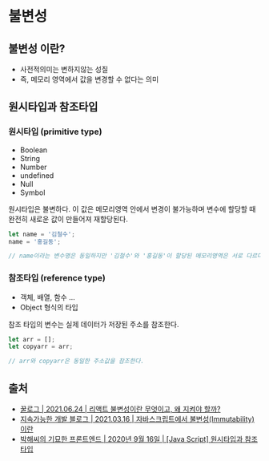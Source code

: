 # 불변성

## 불변성 이란?

* 사전적의미는 변하지않는 성질
* 즉, 메모리 영역에서 값을 변경할 수 없다는 의미

## 원시타입과 참조타입

### 원시타입 (primitive type)

* Boolean
* String
* Number
* undefined
* Null
* Symbol

원시타입은 불변하다. 이 값은 메모리영역 안에서 변경이 불가능하며 변수에 할당할 때 완전히 새로운 값이 만들어져 재할당된다.

```javascript
let name = '김철수';
name = '홍길동';

// name이라는 변수명은 동일하지만 '김철수'와 '홍길동'이 할당된 메모리영역은 서로 다르다.
```

### 참조타입 (reference type)

* 객체, 배열, 함수 ...
* Object 형식의 타입

참조 타입의 변수는 실제 데이터가 저장된 주소를 참조한다.

```javascript
let arr = [];
let copyarr = arr;

// arr와 copyarr은 동일한 주소값을 참조한다.
```

## 출처

* [꿀로그 | 2021.06.24 | 리액트 불변성이란 무엇이고, 왜 지켜야 할까?](https://hsp0418.tistory.com/171)
* [지속가능한 개발 블로그 | 2021.03.16 | 자바스크립트에서 불변성(Immutability)이란](https://sustainable-dev.tistory.com/156)
* [박해씨의 기묘한 프론트엔드 | 2020년 9월 16일 | \[Java Script\] 원시타입과 참조타입](https://velog.io/@nomadhash/Java-Script-%EA%B9%8A%EC%9D%80-%EB%B3%B5%EC%82%AC%EC%99%80-%EC%96%95%EC%9D%80-%EB%B3%B5%EC%82%AC)
